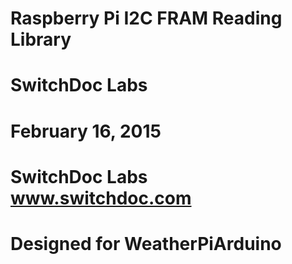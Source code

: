 #
# Raspberry Pi I2C FRAM Reading Library
# SwitchDoc Labs
# February 16, 2015
#
# SwitchDoc Labs www.switchdoc.com
# Designed for WeatherPiArduino
#


